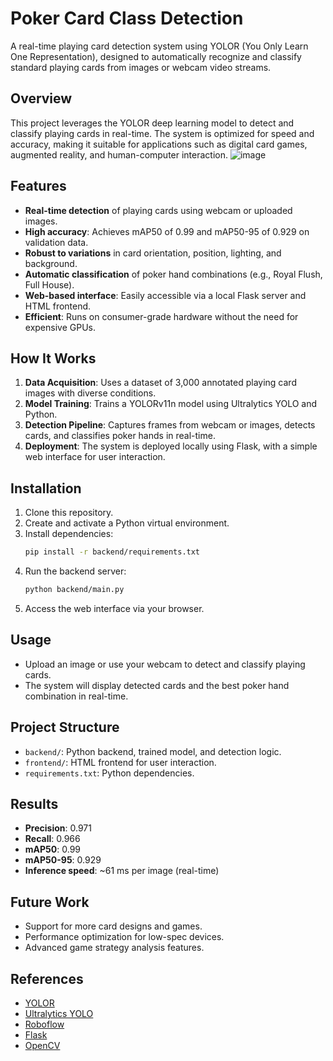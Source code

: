 # Poker Card Class Detection

A real-time playing card detection system using YOLOR (You Only Learn One Representation), designed to automatically recognize and classify standard playing cards from images or webcam video streams.

## Overview

This project leverages the YOLOR deep learning model to detect and classify playing cards in real-time. The system is optimized for speed and accuracy, making it suitable for applications such as digital card games, augmented reality, and human-computer interaction.
![image](https://github.com/user-attachments/assets/137ad941-e0a3-4031-a1ed-5ac057c33f6d)


## Features

- **Real-time detection** of playing cards using webcam or uploaded images.
- **High accuracy**: Achieves mAP50 of 0.99 and mAP50-95 of 0.929 on validation data.
- **Robust to variations** in card orientation, position, lighting, and background.
- **Automatic classification** of poker hand combinations (e.g., Royal Flush, Full House).
- **Web-based interface**: Easily accessible via a local Flask server and HTML frontend.
- **Efficient**: Runs on consumer-grade hardware without the need for expensive GPUs.

## How It Works

1. **Data Acquisition**: Uses a dataset of 3,000 annotated playing card images with diverse conditions.
2. **Model Training**: Trains a YOLORv11n model using Ultralytics YOLO and Python.
3. **Detection Pipeline**: Captures frames from webcam or images, detects cards, and classifies poker hands in real-time.
4. **Deployment**: The system is deployed locally using Flask, with a simple web interface for user interaction.

## Installation

1. Clone this repository.
2. Create and activate a Python virtual environment.
3. Install dependencies:
   ```bash
   pip install -r backend/requirements.txt
   ```
4. Run the backend server:
   ```bash
   python backend/main.py
   ```
5. Access the web interface via your browser.

## Usage

- Upload an image or use your webcam to detect and classify playing cards.
- The system will display detected cards and the best poker hand combination in real-time.

## Project Structure

- `backend/`: Python backend, trained model, and detection logic.
- `frontend/`: HTML frontend for user interaction.
- `requirements.txt`: Python dependencies.

## Results

- **Precision**: 0.971
- **Recall**: 0.966
- **mAP50**: 0.99
- **mAP50-95**: 0.929
- **Inference speed**: ~61 ms per image (real-time)

## Future Work

- Support for more card designs and games.
- Performance optimization for low-spec devices.
- Advanced game strategy analysis features.

## References

- [YOLOR](https://github.com/WongKinYiu/yolor)
- [Ultralytics YOLO](https://github.com/ultralytics/ultralytics)
- [Roboflow](https://roboflow.com/)
- [Flask](https://flask.palletsprojects.com/)
- [OpenCV](https://opencv.org/)
